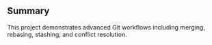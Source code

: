 ## Summary
This project demonstrates advanced Git workflows including merging, rebasing, stashing, and conflict resolution.
